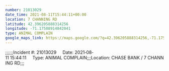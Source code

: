 ```yaml
---
number: 21013029
date_time: 2021-08-11T15:44:11+00:00
location: 7 CHANNING RD
latitude: 42.396205888314256
longitude: -71.17508914842041
type: ANIMAL COMPLAIN
google_maps_link: https://maps.google.com/?q=42.396205888314256,-71.17508914842041
---
```


;;;;;;Incident #: 21013029     Date: 2021‐08‐11 15:44:11     Type: ANIMAL COMPLAIN;;;Location: CHASE BANK / 7 CHANNING RD;;;
